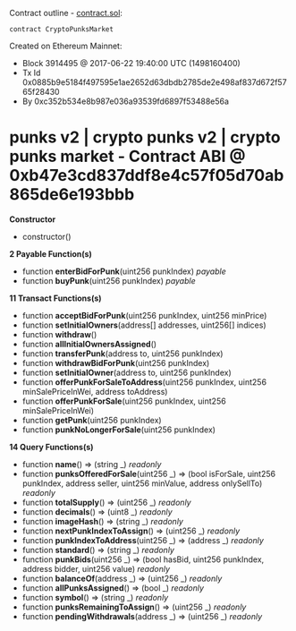Contract outline - [contract.sol](contract.sol):

```
contract CryptoPunksMarket
```


Created on Ethereum Mainnet:
- Block 3914495 @ 2017-06-22 19:40:00 UTC (1498160400)
- Tx Id 0x0885b9e5184f497595e1ae2652d63dbdb2785de2e498af837d672f5765f28430
- By 0xc352b534e8b987e036a93539fd6897f53488e56a


# punks v2 | crypto punks v2 | crypto punks market - Contract ABI @ 0xb47e3cd837ddf8e4c57f05d70ab865de6e193bbb




**Constructor**

- constructor()

**2 Payable Function(s)**

- function **enterBidForPunk**(uint256 punkIndex) _payable_
- function **buyPunk**(uint256 punkIndex) _payable_

**11 Transact Functions(s)**

- function **acceptBidForPunk**(uint256 punkIndex, uint256 minPrice)
- function **setInitialOwners**(address[] addresses, uint256[] indices)
- function **withdraw**()
- function **allInitialOwnersAssigned**()
- function **transferPunk**(address to, uint256 punkIndex)
- function **withdrawBidForPunk**(uint256 punkIndex)
- function **setInitialOwner**(address to, uint256 punkIndex)
- function **offerPunkForSaleToAddress**(uint256 punkIndex, uint256 minSalePriceInWei, address toAddress)
- function **offerPunkForSale**(uint256 punkIndex, uint256 minSalePriceInWei)
- function **getPunk**(uint256 punkIndex)
- function **punkNoLongerForSale**(uint256 punkIndex)

**14 Query Functions(s)**

- function **name**() ⇒ (string _) _readonly_
- function **punksOfferedForSale**(uint256 _) ⇒ (bool isForSale, uint256 punkIndex, address seller, uint256 minValue, address onlySellTo) _readonly_
- function **totalSupply**() ⇒ (uint256 _) _readonly_
- function **decimals**() ⇒ (uint8 _) _readonly_
- function **imageHash**() ⇒ (string _) _readonly_
- function **nextPunkIndexToAssign**() ⇒ (uint256 _) _readonly_
- function **punkIndexToAddress**(uint256 _) ⇒ (address _) _readonly_
- function **standard**() ⇒ (string _) _readonly_
- function **punkBids**(uint256 _) ⇒ (bool hasBid, uint256 punkIndex, address bidder, uint256 value) _readonly_
- function **balanceOf**(address _) ⇒ (uint256 _) _readonly_
- function **allPunksAssigned**() ⇒ (bool _) _readonly_
- function **symbol**() ⇒ (string _) _readonly_
- function **punksRemainingToAssign**() ⇒ (uint256 _) _readonly_
- function **pendingWithdrawals**(address _) ⇒ (uint256 _) _readonly_
